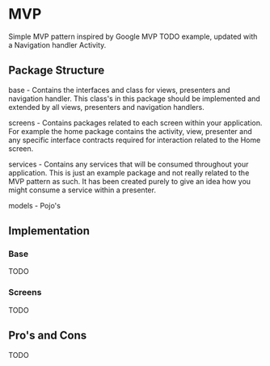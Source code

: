 # MVP

Simple MVP pattern inspired by Google MVP TODO example, updated with a Navigation handler Activity.

## Package Structure

base - Contains the interfaces and class for views, presenters and navigation handler. This class's in this package should be implemented and extended by all views, presenters and navigation handlers.

screens - Contains packages related to each screen within your application. For example the home package contains the activity, view, presenter and any specific interface contracts required for interaction related to the Home screen.

services - Contains any services that will be consumed throughout your application. This is just an example package and not really related to the MVP pattern as such. It has been created purely to give an idea how you might consume a service within a presenter.

models - Pojo's

## Implementation

### Base

TODO

### Screens

TODO

## Pro's and Cons

TODO
